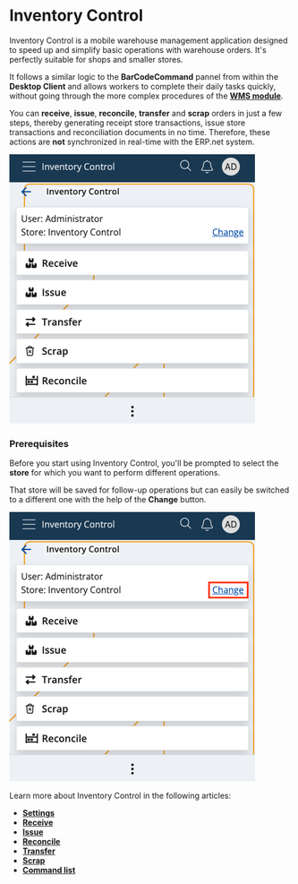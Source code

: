 # Inventory Control

Inventory Control is a mobile warehouse management application designed to speed up and simplify basic operations with warehouse orders. It's perfectly suitable for shops and smaller stores.

It follows a similar logic to the **BarCodeCommand** pannel from within the **Desktop Client** and allows workers to complete their daily tasks quickly, without going through the more complex procedures of the **[WMS module](../wms-worker/index.md)**. 

You can **receive**, **issue**, **reconcile**, **transfer** and **scrap** orders in just a few steps, thereby generating receipt store transactions, issue store transactions and reconciliation documents in no time. Тherefore, these actions are **not** synchronized in real-time with the ERP.net system.

![Inventory Control](pictures/inv_con.png)

### Prerequisites

Before you start using Inventory Control, you'll be prompted to select the **store** for which you want to perform different operations.

That store will be saved for follow-up operations but can easily be switched to a different one with the help of the **Change** button.

![Inventory Control](pictures/inventory-control_store.png)

Learn more about Inventory Control in the following articles:

* **[Settings](settings.md)**
*	**[Receive](receive.md)**
*	**[Issue](issue.md)**
*	**[Reconcile](reconcile.md)**
*	**[Transfer](transfer.md)**
*	**[Scrap](scrap.md)**
*	**[Command list](command-list.md)**
